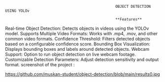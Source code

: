                                                       OBJECT DETECTION USING YOLOv
                                                      
                                                      **Features**
Real-time Object Detection:  Detects objects in videos using the YOLOv model.
Supports Multiple Video Formats:  Works with .mp4, .mov, and other common video formats.
Confidence Threshold:  Filters detected objects based on a configurable confidence score.
Bounding Box Visualization:  Displays bounding boxes and labels around detected objects.
Webcam Support:  Option to run object detection on live webcam footage.
Customizable Detection Parameters:  Adjust detection sensitivity and output format.
screenshot of the project :

https://github.com/muskan-student/object-detection/blob/main/results0.jpg
